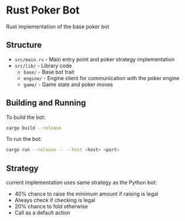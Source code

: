 # Rust Poker Bot

Rust implementation of the base poker bot

## Structure

- `src/main.rs` - Main entry point and poker strategy implementation
- `src/lib/` - Library code
  - `base/` - Base bot trait
  - `engine/` - Engine client for communication with the poker engine
  - `game/` - Game state and poker moves

## Building and Running

To build the bot:

```bash
cargo build --release
```

To run the bot:

```bash
cargo run --release -- --host <host> <port>
```

## Strategy

current implementation uses same strategy as the Python bot:
- 40% chance to raise the minimum amount if raising is legal
- Always check if checking is legal
- 20% chance to fold otherwise
- Call as a default action